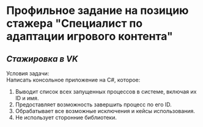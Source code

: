 # Профильное задание на позицию стажера "Специалист по адаптации игрового контента"
## _Стажировка в VK_
Условия задачи:  
Написать консольное приложение на C#, которое:
1. Выводит список всех запущенных процессов в системе, включая их ID и имя.
2. Предоставляет возможность завершить процесс по его ID.
3. Обрабатывает все возможные исключения и кейсы использования.
4. Не использует сторонние библиотеки.
